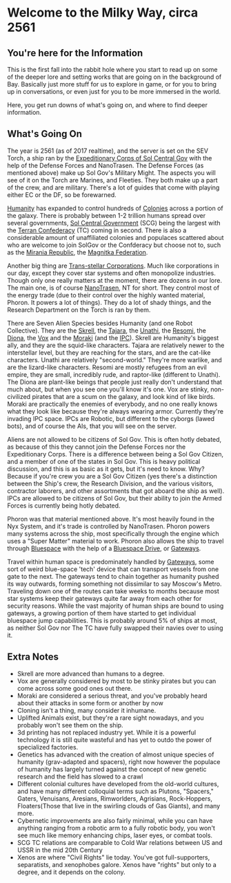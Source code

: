 # Welcome to the Milky Way, circa 2561

## You're here for the Information

  This is the first fall into the rabbit hole where you start to read up on some of the deeper lore and setting works that are going on in the background of Bay. Basically just more stuff for us to explore in game, or for you to bring up in conversations, or even just for you to be more immersed in the world. 

Here, you get run downs of what's going on, and where to find deeper information.

## What's Going On

  The year is 2561 (as of 2017 realtime), and the server is set on the SEV Torch, a ship ran by the [Expeditionary Corps of Sol Central Gov](https://baystation12.net/lore/Section-8#the-sol-central-government_how-does-it-work_diplomatic-mission) with the help of the Defense Forces and NanoTrasen. The Defense Forces (as mentioned above) make up Sol Gov's Military Might. The aspects you will see of it on the Torch are Marines, and Fleeties. They both make up a part of the crew, and are military. There's a lot of guides that come with playing either EC or the DF, so be forewarned.
  
  [Humanity](https://baystation12.net/lore/Species/Humanity) has expanded to control hundreds of [Colonies](https://baystation12.net/lore/Section-4) across a portion of the galaxy. There is probably between 1-2 trillion humans spread over several governments, [Sol Central Government](https://baystation12.net/lore/Section-8) (SCG) being the largest with the [Terran Confederacy](https://baystation12.net/lore/Organizations/Terran-Confederacy) (TC) coming in second. There is also a considerable amount of unaffiliated colonies and populaces scattered about who are welcome to join SolGov or the Confderacy but choose not to, such as the [Mirania Republic](https://baystation12.net/lore/Planets+and+Systems/Mirania),  the [Magnitka Federation](https://baystation12.net/lore/Planets+and+Systems/Magnikta). 
  
  Another big thing are [Trans-stellar Corporations](https://baystation12.net/lore/Section-3). Much like corporations in our day, except they cover star systems and often monopolize industries. Though only one really matters at the moment, there are dozens in our lore. The main one, is of course [NanoTrasen](https://baystation12.net/lore/Corporations/NanoTrasen), NT for short. They control most of the energy trade (due to their control over the highly wanted material, Phoron. It powers a lot of things). They do a lot of shady things, and the Research Department on the Torch is ran by them.
  
  There are Seven Alien Species besides Humanity (and one Robot Collective). They are the [Skrell](https://baystation12.net/lore/Species/The-Skrell), the [Tajara](https://baystation12.net/lore/Species/The-Tajara), the [Unathi](https://baystation12.net/lore/Species/The-Unathi), the [Resomi](https://baystation12.net/lore/Species/Resomi), the [Diona](https://baystation12.net/lore/Species/The-Dionaea), the [Vox](https://baystation12.net/lore/Species/Vox) and the [Moraki](https://baystation12.net/lore/Species/Moraki) (and the [IPC](https://baystation12.net/lore/Species/The-IPCs)). Skrell are Humanity's biggest ally, and they are the squid-like characters. Tajara are relatively newer to the interstellar level, but they are reaching for the stars, and are the cat-like characters. Unathi are relatively "second-world." They're more warlike, and are the lizard-like characters. Resomi are mostly refugees from an evil empire, they are small, incredibly rude, and raptor-like (different to Unathi). The Diona are plant-like beings that people just really don't understand that much about, but when you see one you'll know it's one. Vox are stinky, non-civilized pirates that are a scum on the galaxy, and look kind of like birds. Moraki are practically the enemies of everybody, and no one really knows what they look like because they're always wearing armor. Currently they're invading IPC space. IPCs are Robotic, but different to the cyborgs (lawed bots), and of course the AIs, that you will see on the server.
  
  Aliens are not allowed to be citizens of Sol Gov. This is often hotly debated, as because of this they cannot join the Defense Forces nor the Expeditionary Corps. There is a difference between being a Sol Gov Citizen, and a member of one of the states in Sol Gov. This is heavy political discussion, and this is as basic as it gets, but it's need to know. Why? Because if you're crew you are a Sol Gov Citizen (yes there's a distinction between the Ship's crew, the Research Division, and the various visitors, contractor laborers, and other assortments that got aboard the ship as well). IPCs are allowed to be citizens of Sol Gov, but their ability to join the Armed Forces is currently being hotly debated.
  
  Phoron was that material mentioned above. It's most heavily found in the Nyx System, and it's trade is controlled by NanoTrasen. Phoron powers many systems across the ship, most specifically through the engine which uses a "Super Matter" material to work. Phoron also allows the ship to travel through [Bluespace](https://baystation12.net/lore/Science/Bluespace) with the help of a [Bluespace Drive](https://baystation12.net/lore/Science/Bluespace#technology_bluespace-drives), or [Gateways](https://baystation12.net/lore/Science/Bluespace#technology_gateways).
  
  Travel within human space is predominately handled by [Gateways](https://baystation12.net/lore/Science/Bluespace#technology_gateways), some sort of weird blue-space 'tech' device that can transport vessels from one gate to the next. The gateways tend to chain together as humanity pushed its way outwards, forming something not dissimilar to say Moscow's Metro. Traveling down one of the routes can take weeks to months because most star systems keep their gateways quite far away from each other for security reasons. While the vast majority of human ships are bound to using gateways, a growing portion of them have started to get individual bluespace jump capabilities. This is probably around 5% of ships at most, as neither Sol Gov nor The TC have fully swapped their navies over to using it.
 
 ## Extra Notes
 
- Skrell are more advanced than humans to a degree.
- Vox are generally considered by most to be stinky pirates but you can come across some good ones out there.
- Moraki are considered a serious threat, and you've probably heard about their attacks in some form or another by now
- Cloning isn't a thing, many consider it inhumane.
- Uplifted Animals exist, but they're a rare sight nowadays, and you probably won't see them on the ship.
- 3d printing has not replaced industry yet. While it is a powerful technology it is still quite wasteful and has yet to outdo the power of specialized factories.
- Genetics has advanced with the creation of almost unique species of humanity (grav-adapted and spacers), right now however the populace of humanity has largely turned against the concept of new genetic research and the field has slowed to a crawl
- Different colonial cultures have developed from the old-world cultures, and have many different colloquial terms such as Plutons, "Spacers," Gaters, Venuisans, Aresians, Rimworlders, Agrisians, Rock-Hoppers, Floaters(Those that live in the swirling clouds of Gas Giants), and many more.
- Cybernetic improvements are also fairly minimal, while you can have anything ranging from a robotic arm to a fully robotic body, you won't see much like memory enhancing chips, laser eyes, or combat tools.
- SCG TC relations are comparable to Cold War relations between US and USSR in the mid 20th Century
- Xenos are where "Civil Rights" lie today. You've got full-supporters, separatists, and xenophobes galore. Xenos have "rights" but only to a degree, and it depends on the colony.
